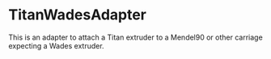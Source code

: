 # TitanWadesAdapter
This is an adapter to attach a Titan extruder to a Mendel90 or other carriage expecting a Wades extruder. 
